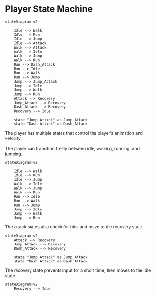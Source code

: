# Player State Machine

```mermaid
stateDiagram-v2

    Idle --> Walk
    Idle --> Run
    Idle --> Jump
    Idle --> Attack
    Walk --> Attack
    Walk --> Idle
    Walk --> Jump
    Walk --> Run
    Run --> Dash_Attack
    Run --> Idle
    Run --> Walk
    Run --> Jump
    Jump --> Jump_Attack
    Jump --> Idle
    Jump --> Walk
    Jump --> Run
    Attack --> Recovery
    Jump_Attack --> Recovery
    Dash_Attack --> Recovery
    Recovery --> Idle

    state "Jump Attack" as Jump_Attack
    state "Dash Attack" as Dash_Attack
```

The player has multiple states that control the player's animation and velocity.\
\
The player can transition freely between idle, walking, running, and jumping.
```mermaid
stateDiagram-v2

    Idle --> Walk
    Idle --> Run
    Idle --> Jump
    Walk --> Idle
    Walk --> Jump
    Walk --> Run
    Run --> Idle
    Run --> Walk
    Run --> Jump
    Jump --> Idle
    Jump --> Walk
    Jump --> Run
```
The attack states also check for hits, and move to the recovery state.
```mermaid
stateDiagram-v2
    Attack --> Recovery
    Jump_Attack --> Recovery
    Dash_Attack --> Recovery

    state "Jump Attack" as Jump_Attack
    state "Dash Attack" as Dash_Attack
```
The recovery state prevents input for a short time, then moves to the idle state.
```mermaid
stateDiagram-v2
    Recovery --> Idle
```

